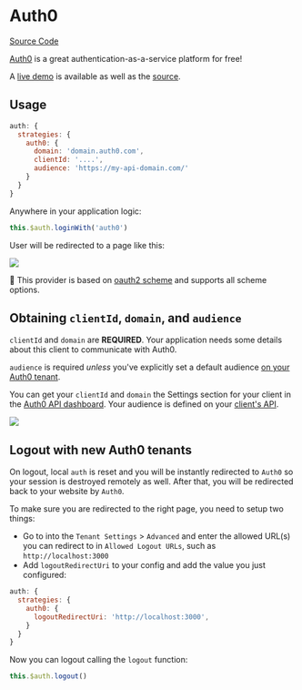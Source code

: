 # Auth0

[Source Code](https://github.com/nuxt-community/auth-module/blob/dev/src/providers/auth0.ts)

[Auth0](https://auth0.com) is a great authentication-as-a-service platform for free!

A [live demo](https://auth0.nuxtjs.org) is available as well as the [source](https://github.com/nuxt/example-auth0).

## Usage

```js
auth: {
  strategies: {
    auth0: {
      domain: 'domain.auth0.com',
      clientId: '....',
      audience: 'https://my-api-domain.com/'
    }
  }
}
```

Anywhere in your application logic:

```js
this.$auth.loginWith('auth0')
```

User will be redirected to a page like this:

<img align="center" src="https://cdn2.auth0.com/docs/media/articles/web/hosted-login.png">


💁 This provider is based on [oauth2 scheme](../schemes/oauth2.md) and supports all scheme options.

## Obtaining `clientId`, `domain`, and `audience`

`clientId` and `domain` are **REQUIRED**. Your application needs some details about this client to communicate with Auth0.

`audience` is required _unless_ you've explicitly set a default audience [on your Auth0 tenant](https://manage.auth0.com/#/tenant).

You can get your `clientId` and `domain` the Settings section for your client in the [Auth0 API dashboard](https://manage.auth0.com/#/applications). Your audience is defined on your [client's API](https://manage.auth0.com/#/apis).

<img align="center" src="https://cdn2.auth0.com/docs/media/articles/dashboard/client_settings.png">

## Logout with new Auth0 tenants

On logout, local `auth` is reset and you will be instantly redirected to `Auth0` so your session is destroyed remotely as well. After that, you will be redirected back to your website by `Auth0`.

To make sure you are redirected to the right page, you need to setup two things:
* Go to into the `Tenant Settings` > `Advanced` and enter the allowed URL(s) you can redirect to in `Allowed Logout URLs`, such as `http://localhost:3000`
* Add `logoutRedirectUri` to your config and add the value you just configured:
```js
auth: {
  strategies: {
    auth0: {
      logoutRedirectUri: 'http://localhost:3000',
    }
  }
}
```

Now you can logout calling the `logout` function:

```js
this.$auth.logout()
```
